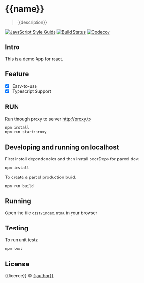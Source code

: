 # {{name}}

> {{description}}

[![JavaScript Style Guide](https://img.shields.io/badge/code_style-standard-brightgreen.svg)](https://standardjs.com) [![Build Status](https://img.shields.io/travis/com/{{repo}})](https://travis-ci.com/github/{{repo}}) [![Codecov](https://img.shields.io/codecov/c/github/{{repo}})](https://codecov.io/gh/{{repo}})

## Intro

This is a demo App for react.

## Feature

- [x] Easy-to-use
- [x] Typescript Support

## RUN

Run through proxy to server http://proxy.to

```bash
npm install
npm run start:proxy
```

## Developing and running on localhost

First install dependencies and then install peerDeps for parcel dev:

```sh
npm install
```

To create a parcel production build:

```sh
npm run build
```

## Running

Open the file `dist/index.html` in your browser

## Testing

To run unit tests:

```sh
npm test
```

## License

{{licence}} © [{{author}}](https://github.com/{{author}})
